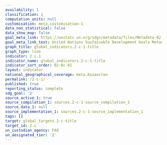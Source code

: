 ```yaml
---
availability: 1
classification: 1
computation_units: null
customisation: meta.customisation-1
data_non_statistical: false
data_show_map: false
goal_meta_link: https://unstats.un.org/sdgs/metadata/files/Metadata-02-0C-01.pdf
goal_meta_link_text: United Nations Sustainable Development Goals Metadata (pdf 232kB)
graph_title: global_indicators.2-c-1-title
graph_type: line
indicator: 2.c.1
indicator_name: global_indicators.2-c-1-title
indicator_sort_order: 02-0c-01
layout: indicator
national_geographical_coverage: meta.Казахстан
permalink: /2-c-1/
published: true
reporting_status: complete
sdg_goal: '2'
source_active_1: true
source_compilation_1: sources.2-c-1-source_compilation_1
source_data_1: null
source_implementation_1: sources.2-c-1-source_implementation_1
tags: []
target: global_targets.2-c-title
target_id: 2.c
un_custodian_agency: FAO
un_designated_tier: '2'
---
```

